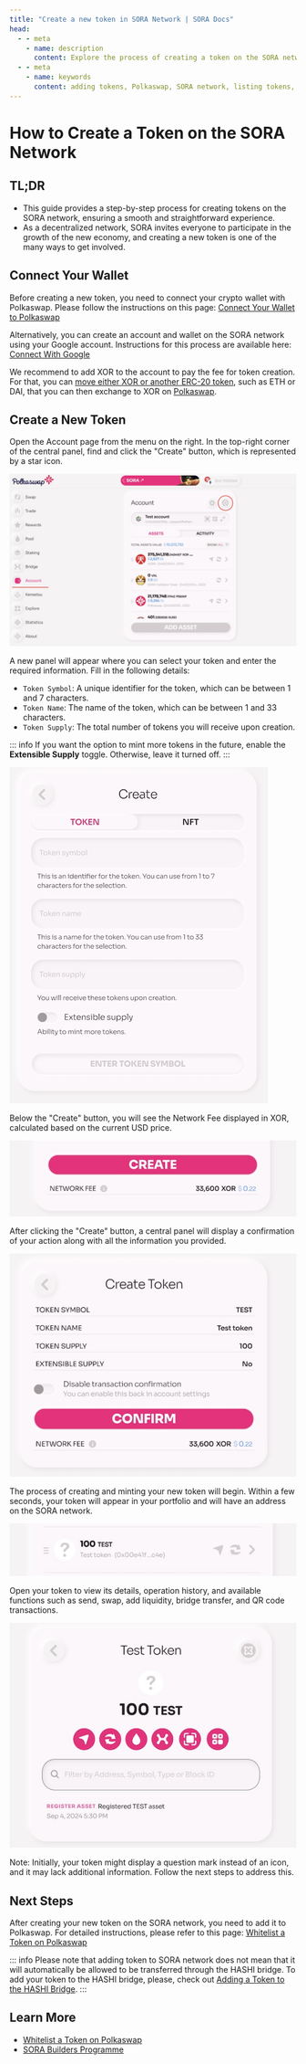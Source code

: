```yaml
---
title: "Create a new token in SORA Network | SORA Docs"
head:
  - - meta
    - name: description
      content: Explore the process of creating a token on the SORA network. Learn how community members can create a new token and contribute to the development of the SORA ecosystem by submitting their ideas and collaborating with the SORA team.
  - - meta
    - name: keywords
      content: adding tokens, Polkaswap, SORA network, listing tokens, requirements, procedures, blockchain networks, whitelist, create token, create a new token, register a new token
---
```


# How to Create a Token on the SORA Network

## TL;DR

- This guide provides a step-by-step process for creating tokens on the SORA network, ensuring a smooth and straightforward experience.
- As a decentralized network, SORA invites everyone to participate in the growth of the new economy, and creating a new token is one of the many ways to get involved.

## Connect Your Wallet

Before creating a new token, you need to connect your crypto wallet with Polkaswap. Please follow the instructions on this page: [Connect Your Wallet to Polkaswap](./polkaswap-connect-wallet.md)

Alternatively, you can create an account and wallet on the SORA network using your Google account. Instructions for this process are available here: [Connect With Google](./polkaswap-connect-with-google.md)

We recommend to add XOR to the account to pay the fee for token creation. For that, you can [move either XOR or another ERC-20 token](https://wiki.sora.org/guides/how-to-transfer-from-ethereum-mainnet-to-sora-v2-hashi-bridge), such as ETH or DAI, that you can then exchange to XOR on [Polkaswap](https://polkaswap.io/#/swap).

## Create a New Token

Open the Account page from the menu on the right. In the top-right corner of the central panel, find and click the "Create" button, which is represented by a star icon.

![](./assets/account-button-create.jpg)

A new panel will appear where you can select your token and enter the required information. Fill in the following details:

- `Token Symbol`: A unique identifier for the token, which can be between 1 and 7 characters.
- `Token Name`: The name of the token, which can be between 1 and 33 characters.
- `Token Supply`: The total number of tokens you will receive upon creation.

::: info
If you want the option to mint more tokens in the future, enable the **Extensible Supply** toggle. Otherwise, leave it turned off.
:::

![](./assets/create-token.jpg)

Below the "Create" button, you will see the Network Fee displayed in XOR, calculated based on the current USD price.

![](./assets/button-create-token.jpg)

After clicking the "Create" button, a central panel will display a confirmation of your action along with all the information you provided.

![](./assets/confrim-create-token.jpg)

The process of creating and minting your new token will begin. Within a few seconds, your token will appear in your portfolio and will have an address on the SORA network.

![](./assets/new-token-in-portfolio.jpg)

Open your token to view its details, operation history, and available functions such as send, swap, add liquidity, bridge transfer, and QR code transactions.

![](./assets/new-token-details.jpg)

Note: Initially, your token might display a question mark instead of an icon, and it may lack additional information. Follow the next steps to address this.

## Next Steps

After creating your new token on the SORA network, you need to add it to Polkaswap. For detailed instructions, please refer to this page: [Whitelist a Token on Polkaswap](./whitelist-token-to-polkaswap.md)

::: info
Please note that adding token to SORA network does not mean that it
will automatically be allowed to be transferred through the HASHI
bridge. To add your token to the HASHI bridge, please, check out
[Adding a Token to the HASHI Bridge](../snippets/../adding-tokens-to-hashi-bridge).
:::

## Learn More

- [Whitelist a Token on Polkaswap](./whitelist-token-to-polkaswap.md)
- [SORA Builders Programme](/sora-builders)
